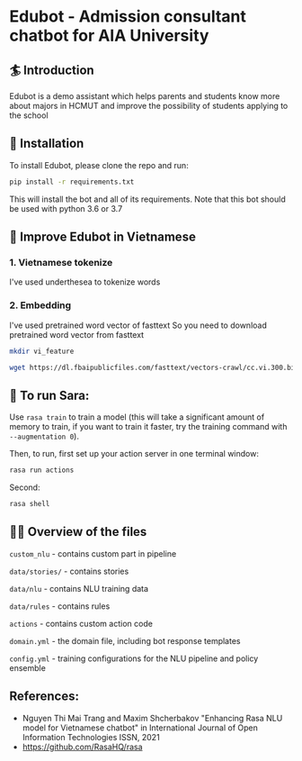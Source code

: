 # Edubot - Admission consultant chatbot for AIA University

## :surfer: Introduction
 Edubot is a demo assistant which helps parents and students know more about majors in HCMUT and improve the possibility of students applying to the school

## 👷‍ Installation
To install Edubot, please clone the repo and run:
```sh
pip install -r requirements.txt
```
This will install the bot and all of its requirements.
Note that this bot should be used with python 3.6 or 3.7
## 🚀 Improve Edubot in Vietnamese
### 1. Vietnamese tokenize
I've used underthesea to tokenize words
### 2. Embedding
I've used pretrained word vector of fasttext
So you need to download pretrained word vector from fasttext
```bash
mkdir vi_feature
```   
```bash
wget https://dl.fbaipublicfiles.com/fasttext/vectors-crawl/cc.vi.300.bin.gz -P vi_feature
```   
## 🤖 To run Sara:

Use `rasa train` to train a model (this will take a significant amount of memory to train,
if you want to train it faster, try the training command with
`--augmentation 0`).

Then, to run, first set up your action server in one terminal window:
```bash
rasa run actions
```
Second:
```bash
rasa shell
```
## 👩‍💻 Overview of the files
`custom_nlu` - contains custom part in pipeline

`data/stories/` - contains stories 

`data/nlu` - contains NLU training data

`data/rules` - contains rules

`actions` - contains custom action code

`domain.yml` - the domain file, including bot response templates

`config.yml` - training configurations for the NLU pipeline and policy ensemble

## References: 
 - Nguyen Thi Mai Trang and Maxim Shcherbakov "Enhancing Rasa NLU model for Vietnamese chatbot" in International Journal of Open Information Technologies ISSN, 2021
 - https://github.com/RasaHQ/rasa
